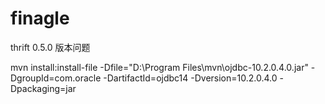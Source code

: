 # finagle


thrift 0.5.0 版本问题

mvn install:install-file -Dfile="D:\Program Files\mvn\ojdbc-10.2.0.4.0.jar" -DgroupId=com.oracle -DartifactId=ojdbc14 -Dversion=10.2.0.4.0 -Dpackaging=jar